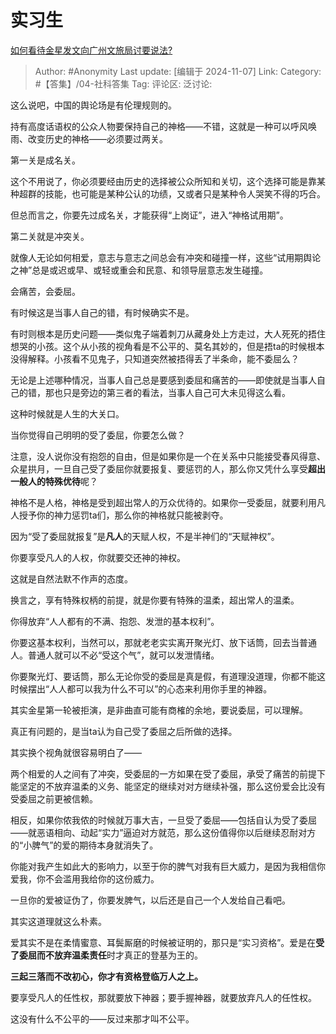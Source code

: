 # 实习生
[如何看待金星发文向广州文旅局讨要说法?](https://www.zhihu.com/question/1950221207/answer/25087159639)

> Author: #Anonymity
> Last update: [编辑于 2024-11-07]
> Link:
> Category: #【答集】/04-社科答集 
> Tag: 
> 评论区:
> 泛讨论:

这么说吧，中国的舆论场是有伦理规则的。

持有高度话语权的公众人物要保持自己的神格——不错，这就是一种可以呼风唤雨、改变历史的神格——必须要过两关。

第一关是成名关。

这个不用说了，你必须要经由历史的选择被公众所知和关切，这个选择可能是靠某种超群的技能，也可能是某种公认的功绩，又或者只是某种令人哭笑不得的巧合。

但总而言之，你要先过成名关，才能获得“上岗证”，进入“神格试用期”。

第二关就是冲突关。

就像人无论如何相爱，意志与意志之间总会有冲突和碰撞一样，这些“试用期舆论之神”总是或迟或早、或轻或重会和民意、和领导层意志发生碰撞。

会痛苦，会委屈。

有时候这是当事人自己的错，有时候确实不是。

有时则根本是历史问题——类似鬼子端着刺刀从藏身处上方走过，大人死死的捂住想哭的小孩。这个从小孩的视角看是不公平的、莫名其妙的，但是捂ta的时候根本没得解释。小孩看不见鬼子，只知道突然被捂得丢了半条命，能不委屈么？

无论是上述哪种情况，当事人自己总是要感到委屈和痛苦的——即使就是当事人自己的错，那也只是旁边的第三者的看法，当事人自己可大未见得这么看。

这种时候就是人生的大关口。

当你觉得自己明明的受了委屈，你要怎么做？

注意，没人说你没有抱怨的自由，但是如果你是一个在关系中只能接受春风得意、众星拱月，一旦自己受了委屈你就要报复、要惩罚的人，那么你又凭什么享受**超出一般人的特殊优待**呢？

神格不是人格，神格是受到超出常人的万众优待的。如果你一受委屈，就要利用凡人授予你的神力惩罚ta们，那么你的神格就只能被剥夺。

因为“受了委屈就报复”是**凡人**的天赋人权，不是半神们的“天赋神权”。

你要享受凡人的人权，你就要交还神的神权。

这就是自然法默不作声的态度。

换言之，享有特殊权柄的前提，就是你要有特殊的温柔，超出常人的温柔。

你得放弃“人人都有的不满、抱怨、发泄的基本权利”。

你要这基本权利，当然可以，那就老老实实离开聚光灯、放下话筒，回去当普通人。普通人就可以不必“受这个气”，就可以发泄情绪。

你要聚光灯、要话筒，那么无论你受的委屈是真是假，有道理没道理，你都不能这时候摆出“人人都可以我为什么不可以”的心态来利用你手里的神器。

其实金星第一轮被拒演，是非曲直可能有商榷的余地，要说委屈，可以理解。

真正有问题的，是当ta认为自己受了委屈之后所做的选择。

其实换个视角就很容易明白了——

两个相爱的人之间有了冲突，受委屈的一方如果在受了委屈，承受了痛苦的前提下能坚定的不放弃温柔的义务、能坚定的继续对对方继续补强，那么这份爱会比没有受委屈之前更被信赖。

相反，如果你侬我侬的时候就万事大吉，一旦受了委屈——包括自认为受了委屈——就恶语相向、动起“实力”逼迫对方就范，那么这份值得你以后继续忍耐对方的“小脾气”的爱的期待本身就消失了。

你能对我产生如此大的影响力，以至于你的脾气对我有巨大威力，是因为我相信你爱我，你不会滥用我给你的这份威力。

一旦你的爱被证伪了，你要发脾气，以后还是自己一个人发给自己看吧。

其实这道理就这么朴素。

爱其实不是在柔情蜜意、耳鬓厮磨的时候被证明的，那只是“实习资格”。爱是在**受了委屈而不放弃温柔责任**时才真正的登基为王的。

**三起三落而不改初心，你才有资格登临万人之上。**

要享受凡人的任性权，那就要放下神器；要手握神器，就要放弃凡人的任性权。

这没有什么不公平的——反过来那才叫不公平。